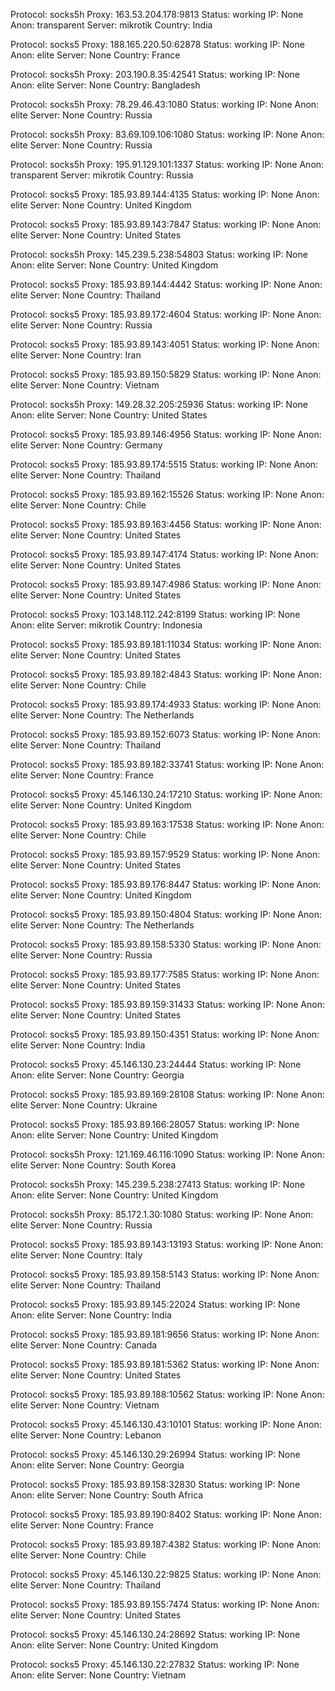 Protocol: socks5h
Proxy: 163.53.204.178:9813
Status: working
IP: None
Anon: transparent
Server: mikrotik
Country: India

Protocol: socks5
Proxy: 188.165.220.50:62878
Status: working
IP: None
Anon: elite
Server: None
Country: France

Protocol: socks5h
Proxy: 203.190.8.35:42541
Status: working
IP: None
Anon: elite
Server: None
Country: Bangladesh

Protocol: socks5h
Proxy: 78.29.46.43:1080
Status: working
IP: None
Anon: elite
Server: None
Country: Russia

Protocol: socks5h
Proxy: 83.69.109.106:1080
Status: working
IP: None
Anon: elite
Server: None
Country: Russia

Protocol: socks5h
Proxy: 195.91.129.101:1337
Status: working
IP: None
Anon: transparent
Server: mikrotik
Country: Russia

Protocol: socks5
Proxy: 185.93.89.144:4135
Status: working
IP: None
Anon: elite
Server: None
Country: United Kingdom

Protocol: socks5
Proxy: 185.93.89.143:7847
Status: working
IP: None
Anon: elite
Server: None
Country: United States

Protocol: socks5h
Proxy: 145.239.5.238:54803
Status: working
IP: None
Anon: elite
Server: None
Country: United Kingdom

Protocol: socks5
Proxy: 185.93.89.144:4442
Status: working
IP: None
Anon: elite
Server: None
Country: Thailand

Protocol: socks5
Proxy: 185.93.89.172:4604
Status: working
IP: None
Anon: elite
Server: None
Country: Russia

Protocol: socks5
Proxy: 185.93.89.143:4051
Status: working
IP: None
Anon: elite
Server: None
Country: Iran

Protocol: socks5
Proxy: 185.93.89.150:5829
Status: working
IP: None
Anon: elite
Server: None
Country: Vietnam

Protocol: socks5h
Proxy: 149.28.32.205:25936
Status: working
IP: None
Anon: elite
Server: None
Country: United States

Protocol: socks5
Proxy: 185.93.89.146:4956
Status: working
IP: None
Anon: elite
Server: None
Country: Germany

Protocol: socks5
Proxy: 185.93.89.174:5515
Status: working
IP: None
Anon: elite
Server: None
Country: Thailand

Protocol: socks5
Proxy: 185.93.89.162:15526
Status: working
IP: None
Anon: elite
Server: None
Country: Chile

Protocol: socks5
Proxy: 185.93.89.163:4456
Status: working
IP: None
Anon: elite
Server: None
Country: United States

Protocol: socks5
Proxy: 185.93.89.147:4174
Status: working
IP: None
Anon: elite
Server: None
Country: United States

Protocol: socks5
Proxy: 185.93.89.147:4986
Status: working
IP: None
Anon: elite
Server: None
Country: United States

Protocol: socks5
Proxy: 103.148.112.242:8199
Status: working
IP: None
Anon: elite
Server: mikrotik
Country: Indonesia

Protocol: socks5
Proxy: 185.93.89.181:11034
Status: working
IP: None
Anon: elite
Server: None
Country: United States

Protocol: socks5
Proxy: 185.93.89.182:4843
Status: working
IP: None
Anon: elite
Server: None
Country: Chile

Protocol: socks5
Proxy: 185.93.89.174:4933
Status: working
IP: None
Anon: elite
Server: None
Country: The Netherlands

Protocol: socks5
Proxy: 185.93.89.152:6073
Status: working
IP: None
Anon: elite
Server: None
Country: Thailand

Protocol: socks5
Proxy: 185.93.89.182:33741
Status: working
IP: None
Anon: elite
Server: None
Country: France

Protocol: socks5
Proxy: 45.146.130.24:17210
Status: working
IP: None
Anon: elite
Server: None
Country: United Kingdom

Protocol: socks5
Proxy: 185.93.89.163:17538
Status: working
IP: None
Anon: elite
Server: None
Country: Chile

Protocol: socks5
Proxy: 185.93.89.157:9529
Status: working
IP: None
Anon: elite
Server: None
Country: United States

Protocol: socks5
Proxy: 185.93.89.176:8447
Status: working
IP: None
Anon: elite
Server: None
Country: United Kingdom

Protocol: socks5
Proxy: 185.93.89.150:4804
Status: working
IP: None
Anon: elite
Server: None
Country: The Netherlands

Protocol: socks5
Proxy: 185.93.89.158:5330
Status: working
IP: None
Anon: elite
Server: None
Country: Russia

Protocol: socks5
Proxy: 185.93.89.177:7585
Status: working
IP: None
Anon: elite
Server: None
Country: United States

Protocol: socks5
Proxy: 185.93.89.159:31433
Status: working
IP: None
Anon: elite
Server: None
Country: United States

Protocol: socks5
Proxy: 185.93.89.150:4351
Status: working
IP: None
Anon: elite
Server: None
Country: India

Protocol: socks5
Proxy: 45.146.130.23:24444
Status: working
IP: None
Anon: elite
Server: None
Country: Georgia

Protocol: socks5
Proxy: 185.93.89.169:28108
Status: working
IP: None
Anon: elite
Server: None
Country: Ukraine

Protocol: socks5
Proxy: 185.93.89.166:28057
Status: working
IP: None
Anon: elite
Server: None
Country: United Kingdom

Protocol: socks5h
Proxy: 121.169.46.116:1090
Status: working
IP: None
Anon: elite
Server: None
Country: South Korea

Protocol: socks5h
Proxy: 145.239.5.238:27413
Status: working
IP: None
Anon: elite
Server: None
Country: United Kingdom

Protocol: socks5h
Proxy: 85.172.1.30:1080
Status: working
IP: None
Anon: elite
Server: None
Country: Russia

Protocol: socks5
Proxy: 185.93.89.143:13193
Status: working
IP: None
Anon: elite
Server: None
Country: Italy

Protocol: socks5
Proxy: 185.93.89.158:5143
Status: working
IP: None
Anon: elite
Server: None
Country: Thailand

Protocol: socks5
Proxy: 185.93.89.145:22024
Status: working
IP: None
Anon: elite
Server: None
Country: India

Protocol: socks5
Proxy: 185.93.89.181:9656
Status: working
IP: None
Anon: elite
Server: None
Country: Canada

Protocol: socks5
Proxy: 185.93.89.181:5362
Status: working
IP: None
Anon: elite
Server: None
Country: United States

Protocol: socks5
Proxy: 185.93.89.188:10562
Status: working
IP: None
Anon: elite
Server: None
Country: Vietnam

Protocol: socks5
Proxy: 45.146.130.43:10101
Status: working
IP: None
Anon: elite
Server: None
Country: Lebanon

Protocol: socks5
Proxy: 45.146.130.29:26994
Status: working
IP: None
Anon: elite
Server: None
Country: Georgia

Protocol: socks5
Proxy: 185.93.89.158:32830
Status: working
IP: None
Anon: elite
Server: None
Country: South Africa

Protocol: socks5
Proxy: 185.93.89.190:8402
Status: working
IP: None
Anon: elite
Server: None
Country: France

Protocol: socks5
Proxy: 185.93.89.187:4382
Status: working
IP: None
Anon: elite
Server: None
Country: Chile

Protocol: socks5
Proxy: 45.146.130.22:9825
Status: working
IP: None
Anon: elite
Server: None
Country: Thailand

Protocol: socks5
Proxy: 185.93.89.155:7474
Status: working
IP: None
Anon: elite
Server: None
Country: United States

Protocol: socks5
Proxy: 45.146.130.24:28692
Status: working
IP: None
Anon: elite
Server: None
Country: United Kingdom

Protocol: socks5
Proxy: 45.146.130.22:27832
Status: working
IP: None
Anon: elite
Server: None
Country: Vietnam

